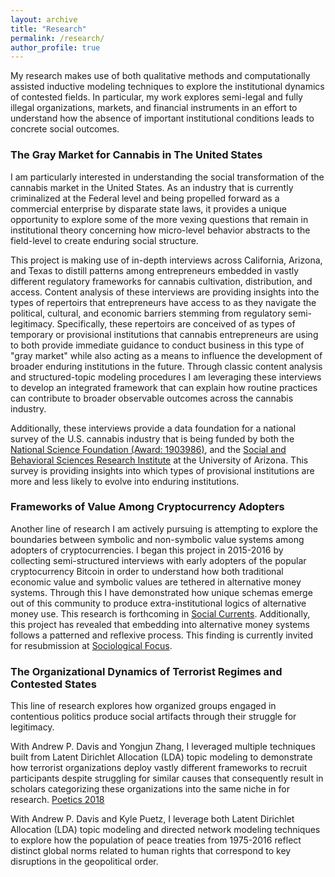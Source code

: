 ```yaml
---
layout: archive
title: "Research"
permalink: /research/
author_profile: true
---
```


My research makes use of both qualitative methods and computationally assisted inductive modeling techniques to explore the institutional dynamics of contested fields. In particular, my work explores semi-legal and fully illegal organizations, markets, and financial instruments in an effort to understand how the absence of important institutional conditions leads to concrete social outcomes.

### The Gray Market for Cannabis in The United States

I am particularly interested in understanding the social transformation of the cannabis market in the United States. As an industry that is currently criminalized at the Federal level and being propelled forward as a commercial enterprise by disparate state laws, it provides a unique opportunity to explore some of the more vexing questions that remain in institutional theory concerning how micro-level behavior abstracts to the field-level to create enduring social structure.

This project is making use of in-depth interviews across California, Arizona, and Texas to distill patterns among entrepreneurs embedded in vastly different regulatory frameworks for cannabis cultivation, distribution, and access. Content analysis of these interviews are providing insights into the types of repertoirs that entrepreneurs have access to as they navigate the political, cultural, and economic barriers stemming from regulatory semi-legitimacy. Specifically, these repertoirs are conceived of as types of temporary or provisional institutions that cannabis entrepreneurs are using to both provide immediate guidance to conduct business in this type of "gray market" while also acting as a means to influence the development of broader enduring institutions in the future. Through classic content analysis and structured-topic modeling procedures I am leveraging these interviews to develop an integrated framework that can explain how routine practices can contribute to broader observable outcomes across the cannabis industry.

Additionally, these interviews provide a data foundation for a national survey of the U.S. cannabis industry that is being funded by both the [National Science Foundation (Award: 1903986)](https://www.nsf.gov/awardsearch/showAward?AWD_ID=1903986&HistoricalAwards=false), and the [Social and Behavioral Sciences Research Institute](https://sbsri.sbs.arizona.edu/) at the University of Arizona. This survey is providing insights into which types of provisional institutions are more and less likely to evolve into enduring institutions.


### Frameworks of Value Among Cryptocurrency Adopters

Another line of research I am actively pursuing is attempting to explore the boundaries between symbolic and non-symbolic value systems among adopters of cryptocurrencies. I began this project in 2015-2016 by collecting semi-structured interviews with early adopters of the popular cryptocurrency Bitcoin in order to understand how both traditional economic value and symbolic values are tethered in alternative money systems. Through this I have demonstrated how unique schemas emerge out of this community to produce extra-institutional logics of alternative money use. This research is forthcoming in [Social Currents](https://journals.sagepub.com/home/scu). Additionally, this project has revealed that embedding into alternative money systems follows a patterned and reflexive process. This finding is currently invited for resubmission at [Sociological Focus](https://www.tandfonline.com/toc/usfo20/current).

### The Organizational Dynamics of Terrorist Regimes and Contested States

This line of research explores how organized groups engaged in contentious politics produce social artifacts through their struggle for legitimacy. 

With Andrew P. Davis and Yongjun Zhang, I leveraged multiple techniques built from Latent Dirichlet Allocation (LDA) topic modeling to demonstrate how terrorist organizations deploy vastly different frameworks to recruit participants despite struggling for similar causes that consequently result in scholars categorizing these organizations into the same niche in for research. [Poetics 2018](https://www-sciencedirect-com.ezproxy4.library.arizona.edu/science/article/pii/S0304422X17301456) 

With Andrew P. Davis and Kyle Puetz, I leverage both Latent Dirichlet Allocation (LDA) topic modeling and directed network modeling techniques to explore how the population of peace treaties from 1975-2016 reflect distinct global norms related to human rights that correspond to key disruptions in the geopolitical order.
